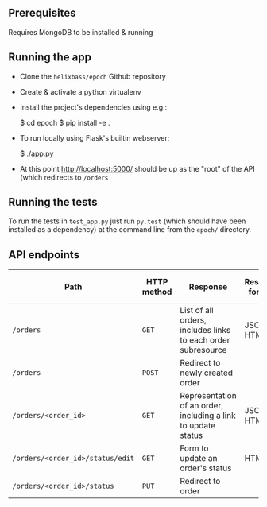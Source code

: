Prerequisites
-------------
Requires MongoDB to be installed & running

Running the app
---------------

- Clone the `helixbass/epoch` Github repository

- Create & activate a python virtualenv

- Install the project's dependencies using e.g.:

    $ cd epoch
    $ pip install -e .

- To run locally using Flask's builtin webserver:

    $ ./app.py

- At this point <http://localhost:5000/> should be up as the "root" of the API (which redirects to `/orders`

Running the tests
-----------------

To run the tests in `test_app.py` just run `py.test` (which should have been installed as a dependency) at the command line from the `epoch/` directory.

API endpoints
-------------

| Path                             | HTTP method | Response                                                     | Response formats | Request body formats |
| -------------------------------- | ----------- | ------------------------------------------------------------ | ---------------- | -------------------- |
| `/orders`                        | `GET`       | List of all orders, includes links to each order subresource | JSON, HTML       |                      |
| `/orders`                        | `POST`      | Redirect to newly created order                              |                  | JSON                 |
| `/orders/<order_id>`             | `GET`       | Representation of an order, including a link to update status| JSON, HTML       |                      |
| `/orders/<order_id>/status/edit` | `GET`       | Form to update an order's status                             | HTML             |                      |
| `/orders/<order_id>/status`      | `PUT`       | Redirect to order                                            |                  | JSON, HTML           |
